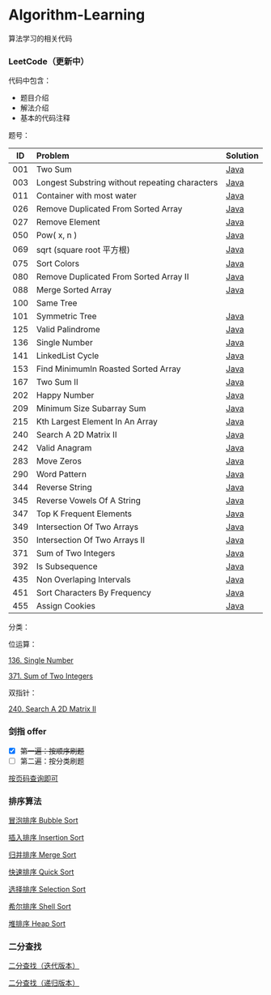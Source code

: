 # Algorithm-Learning

算法学习的相关代码



### LeetCode（更新中）

代码中包含：

- 题目介绍
- 解法介绍
- 基本的代码注释

题号：

| ID   | Problem                                        | Solution                                                     |
| ---- | :--------------------------------------------- | ------------------------------------------------------------ |
| 001  | Two Sum                                        | [Java](https://github.com/kaikanwu/Algorithm-Learning/blob/master/src/leetcode/Q1_TwoSum.java) |
| 003  | Longest Substring without repeating characters | [Java](https://github.com/kaikanwu/Algorithm-Learning/blob/master/src/leetcode/Q3_LongestSubstring.java) |
| 011  | Container with most water                      | [Java](https://github.com/kaikanwu/Algorithm-Learning/blob/master/src/leetcode/Q11_ContainerWithMostWater.java) |
| 026  | Remove Duplicated From Sorted Array            | [Java](https://github.com/kaikanwu/Algorithm-Learning/blob/master/src/leetcode/Q26_RemoveDuplicatedFromSortedArray.java) |
| 027  | Remove Element                                 | [Java](https://github.com/kaikanwu/Algorithm-Learning/blob/master/src/leetcode/Q27_RemoveElement.java) |
| 050  | Pow( x, n )                                    | [Java](https://github.com/kaikanwu/Algorithm-Learning/blob/master/src/leetcode/Q50_Pow.java) |
| 069  | sqrt (square root 平方根)                      | [Java](https://github.com/kaikanwu/Algorithm-Learning/blob/master/src/leetcode/Q69_Sqrtx.java) |
| 075  | Sort Colors                                    | [Java](https://github.com/kaikanwu/Algorithm-Learning/blob/master/src/leetcode/Q75_SortColors.java) |
| 080  | Remove Duplicated From Sorted Array II         | [Java](https://github.com/kaikanwu/Algorithm-Learning/blob/master/src/leetcode/Q80_RemoveDuplicatedFromSortedArrayII.java) |
| 088  | Merge Sorted Array                             | [Java](https://github.com/kaikanwu/Algorithm-Learning/blob/master/src/leetcode/Q88_MergeSortedArray.java) |
| 100  | Same Tree                                      |                                                              |
| 101  | Symmetric Tree                                 | [Java](https://github.com/kaikanwu/Algorithm-Learning/blob/master/src/leetcode/Q101_SymmetricTree.java) |
| 125  | Valid Palindrome                               | [Java](https://github.com/kaikanwu/Algorithm-Learning/blob/master/src/leetcode/Q125_ValidPalindrome.java) |
| 136  | Single Number                                  | [Java](https://github.com/kaikanwu/Algorithm-Learning/blob/master/src/leetcode/Q136_SingleNumber.java) |
| 141  | LinkedList Cycle                               | [Java](https://github.com/kaikanwu/Algorithm-Learning/blob/master/src/leetcode/Q141_LinkedListCycle.java) |
| 153  | Find MinimumIn Roasted Sorted Array            | [Java](https://github.com/kaikanwu/Algorithm-Learning/blob/master/src/leetcode/Q153_FindMinimumInRoastedSortedArray.java) |
| 167  | Two Sum II                                     | [Java](https://github.com/kaikanwu/Algorithm-Learning/blob/master/src/leetcode/Q167_TwoSum_II.java) |
| 202  | Happy Number                                   | [Java](https://github.com/kaikanwu/Algorithm-Learning/blob/master/src/leetcode/Q202_HappyNumber.java) |
| 209  | Minimum Size Subarray Sum                      | [Java](https://github.com/kaikanwu/Algorithm-Learning/blob/master/src/leetcode/Q209_MinimumSizeSubarraySum.java) |
| 215  | Kth Largest Element In An Array                | [Java](https://github.com/kaikanwu/Algorithm-Learning/blob/master/src/leetcode/Q215_KthLargestElementInAnArray.java) |
| 240  | Search A 2D Matrix II                          | [Java](https://github.com/kaikanwu/Algorithm-Learning/blob/master/src/leetcode/Q240_SearchA2DMatrixII.java) |
| 242  | Valid Anagram                                  | [Java](https://github.com/kaikanwu/Algorithm-Learning/blob/master/src/leetcode/Q242_ValidAnagram.java) |
| 283  | Move Zeros                                     | [Java](https://github.com/kaikanwu/Algorithm-Learning/blob/master/src/leetcode/Q283_MoveZeros.java) |
| 290  | Word Pattern                                   | [Java](https://github.com/kaikanwu/Algorithm-Learning/blob/master/src/leetcode/Q290_WordPattern.java) |
| 344  | Reverse String                                 | [Java](https://github.com/kaikanwu/Algorithm-Learning/blob/master/src/leetcode/Q344_ReverseString.java) |
| 345  | Reverse Vowels Of A String                     | [Java](https://github.com/kaikanwu/Algorithm-Learning/blob/master/src/leetcode/Q345_ReverseVowelsOfAString.java) |
| 347  | Top K Frequent Elements                        | [Java](https://github.com/kaikanwu/Algorithm-Learning/blob/master/src/leetcode/Q347_TopKFrequentElements.java) |
| 349  | Intersection Of Two Arrays                     | [Java](https://github.com/kaikanwu/Algorithm-Learning/blob/master/src/leetcode/Q349_IntersectionOfTwoArrays.java) |
| 350  | Intersection Of Two Arrays II                  | [Java](https://github.com/kaikanwu/Algorithm-Learning/blob/master/src/leetcode/Q350_IntersectionOfTwoArrays.java) |
| 371  | Sum of Two Integers                            | [Java](https://github.com/kaikanwu/Algorithm-Learning/blob/master/src/leetcode/Q371_SumOfTwoIntegers.java) |
| 392  | Is Subsequence                                 | [Java](https://github.com/kaikanwu/Algorithm-Learning/blob/master/src/leetcode/Q392_IsSubsequence.java) |
| 435  | Non Overlaping Intervals                       | [Java](https://github.com/kaikanwu/Algorithm-Learning/blob/master/src/leetcode/Q435_NonOverlapingIntervals.java) |
| 451  | Sort Characters By Frequency                   | [Java](https://github.com/kaikanwu/Algorithm-Learning/blob/master/src/leetcode/Q451_SortCharactersByFrequency.java) |
| 455  | Assign Cookies                                 | [Java](https://github.com/kaikanwu/Algorithm-Learning/blob/master/src/leetcode/Q455_AssignCookies.java) |



分类：

位运算：

[136. Single Number](https://github.com/kaikanwu/Algorithm-Learning/blob/master/src/leetcode/Q136_SingleNumber.java)

[371. Sum of Two Integers](https://github.com/kaikanwu/Algorithm-Learning/blob/master/src/leetcode/Q371_SumOfTwoIntegers.java)

双指针：

[240. Search A 2D Matrix II](https://github.com/kaikanwu/Algorithm-Learning/blob/master/src/leetcode/Q240_SearchA2DMatrixII.java)



### 剑指 offer 

- [x] ~~第一遍：按顺序刷题~~
- [ ] 第二遍：按分类刷题

[按页码查询即可](https://github.com/kaikanwu/Algorithm-Learning/tree/master/src/pointToOffer)



### 排序算法

[冒泡排序 Bubble Sort](https://github.com/kaikanwu/Algorithm-Learning/blob/master/src/sort/BubbleSort.java)

[插入排序 Insertion Sort](https://github.com/kaikanwu/Algorithm-Learning/blob/master/src/sort/InsertionSort.java)

[归并排序 Merge Sort](https://github.com/kaikanwu/Algorithm-Learning/blob/master/src/sort/MergeSort.java)

[快速排序 Quick Sort](https://github.com/kaikanwu/Algorithm-Learning/blob/master/src/sort/QuickSort.java)

[选择排序 Selection Sort](https://github.com/kaikanwu/Algorithm-Learning/blob/master/src/sort/SelectionSort.java)

[希尔排序 Shell Sort](https://github.com/kaikanwu/Algorithm-Learning/blob/master/src/sort/ShellSort.java)

[堆排序 Heap Sort](https://github.com/kaikanwu/Algorithm-Learning/blob/master/src/imoocAlgorithm/heap/HeapSort3.java)



### 二分查找

[二分查找（迭代版本）](https://github.com/kaikanwu/Algorithm-Learning/blob/master/src/imoocAlgorithm/tree/BinarySearch.java)

[二分查找（递归版本）](https://github.com/kaikanwu/Algorithm-Learning/blob/master/src/imoocAlgorithm/tree/BinarySearch2.java)